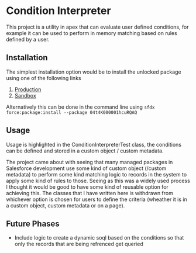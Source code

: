 # Condition Interpreter

This project is a utility in apex that can evaluate user defined conditions, for example it can be used to perform in memory matching based on rules defined by a user.

## Installation

The simplest installation option would be to install the unlocked package using one of the following links

1. [Production](https://login.salesforce.com/packaging/installPackage.apexp?p0=04t4K000001hcuRQAQ)
2. [Sandbox](https://test.salesforce.com/packaging/installPackage.apexp?p0=04t4K000001hcuRQAQ)

Alternatively this can be done in the command line using `sfdx force:package:install --package 04t4K000001hcuRQAQ`

## Usage

Usage is highlighted in the ConditionInterpreterTest class, the conditions can be defined and stored in a custom object / custom metadata.

The project came about with seeing that many managed packages in Salesforce development use some kind of custom object (/custom metadata) to perform some kind matching logic to records in the system to apply some kind of rules to those. Seeing as this was a widely used process I thought it would be good to have some kind of reusable option for achieving this. The classes that I have written here is withdrawn from whichever option is chosen for users to define the criteria (wheather it is in a custom object, custom metadata or on a page).

## Future Phases

* Include logic to create a dynamic soql based on the conditions so that only the records that are being refrenced get queried
